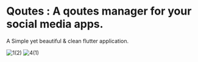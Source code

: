 # Qoutes : A qoutes manager for your social media apps.

A Simple yet beautiful & clean flutter application. 


![1(2)](https://github.com/user-attachments/assets/8977c46d-9506-4bf5-acb6-4dd7c1fe9a5c)
![4(1)](https://github.com/user-attachments/assets/82c8d19a-0f25-46f0-9650-98cb84e02c24)

